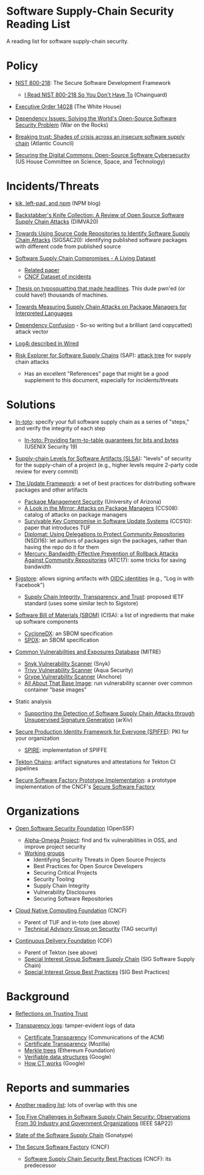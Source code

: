 # Software Supply-Chain Security Reading List

A reading list for software supply-chain security.


Policy
======

-   [NIST 800-218](https://nvlpubs.nist.gov/nistpubs/SpecialPublications/NIST.SP.800-218.pdf): The Secure Software Development Framework
    -   [I Read NIST 800-218 So You Don't Have To](https://blog.chainguard.dev/i-read-nist-800-218-so-you-dont-have-to-heres-what-to-watch-out-for/) (Chainguard)

-   [Executive Order 14028](https://www.nist.gov/itl/executive-order-improving-nations-cybersecurity) (The White House)

-   [Dependency Issues: Solving the World's Open-Source Software Security Problem](https://warontherocks.com/2022/05/dependency-issues-solving-the-worlds-open-source-software-security-problem/) (War on the Rocks)

-   [Breaking trust: Shades of crisis across an insecure software supply chain](https://www.atlanticcouncil.org/in-depth-research-reports/report/breaking-trust-shades-of-crisis-across-an-insecure-software-supply-chain/) (Atlantic Council)

-   [Securing the Digital Commons: Open-Source Software Cybersecurity](https://science.house.gov/hearings/securing-the-digital-commons-open-source-software-cybersecurity) (US House Committee on Science, Space, and Technology)

Incidents/Threats
=================

-   [kik, left-pad, and npm](https://blog.npmjs.org/post/141577284765/kik-left-pad-and-npm.html) (NPM blog)

-   [Backstabber's Knife Collection: A Review of Open Source Software Supply Chain Attacks](https://link.springer.com/chapter/10.1007/978-3-030-52683-2_2) (DIMVA20)

-   [Towards Using Source Code Repositories to Identify Software Supply Chain Attacks](https://dl.acm.org/doi/abs/10.1145/3372297.3420015?casa_token=YSsIGn2lAgUAAAAA:JKARdg_D0tPS1PerolfMMlhosOx-kbOMpcTqu6tn57rV9BGHbsacw03ORONpRclJ6yhkasajuYl2) (SIGSAC20): identifying published software packages with different code from published source

-   [Software Supply Chain Compromises - A Living Dataset](https://github.com/IQTLabs/software-supply-chain-compromises)
    -   [Related paper](https://www.usenix.org/system/files/login/articles/login_winter20_17_geer.pdf)
    -   [CNCF Dataset of incidents](https://github.com/cncf/tag-security/tree/main/supply-chain-security/compromises)

-   [Thesis on typosquatting that made headlines](https://incolumitas.com/data/thesis.pdf). This dude pwn'ed (or could have!) thousands of machines.

-   [Towards Measuring Supply Chain Attacks on Package Managers for Interpreted Languages](https://arxiv.org/abs/2002.01139)

-   [Dependency Confusion](https://medium.com/@alex.birsan/dependency-confusion-4a5d60fec610) - So-so writing but a brilliant (and copycatted) attack vector

-   [Log4j described in Wired](https://www.wired.com/story/log4j-flaw-hacking-internet/)

-   [Risk Explorer for Software Supply Chains](https://sap.github.io/risk-explorer-for-software-supply-chains/#/) (SAP): [attack tree](https://en.wikipedia.org/wiki/Attack_tree) for supply chain attacks
    - Has an excellent "References" page that might be a good supplement to this document, especially for incidents/threats

Solutions
=========

-   [In-toto](https://in-toto.io/): specify your full software supply chain as a series of "steps," and verify the integrity of each step
    -   [In-toto: Providing farm-to-table guarantees for bits and bytes](https://www.usenix.org/conference/usenixsecurity19/presentation/torres-arias) (USENIX Security 19)

-   [Supply-chain Levels for Software Artifacts (SLSA)](https://slsa.dev/): "levels" of security for the supply-chain of a project (e.g., higher levels require 2-party code review for every commit)

-   [The Update Framework](https://theupdateframework.io/): a set of best practices for distributing software packages and other artifacts
    -   [Package Management Security](https://theupdateframework.io/papers/package-management-security-tr08-02.pdf?raw=true) (University of Arizona)
    -   [A Look in the Mirror: Attacks on Package Managers](https://theupdateframework.io/papers/attacks-on-package-managers-ccs2008.pdf?raw=true) (CCS08): catalog of attacks on package managers
    -   [Survivable Key Compromise in Software Update Systems](https://theupdateframework.io/papers/survivable-key-compromise-ccs2010.pdf?raw=true) (CCS10): paper that introduces TUF
    -   [Diplomat: Using Delegations to Protect Community Repositories](https://theupdateframework.io/papers/protect-community-repositories-nsdi2016.pdf?raw=true) (NSDI16): let authors of packages sign the packages, rather than having the repo do it for them
    -   [Mercury: Bandwidth-Effective Prevention of Rollback Attacks Against Community Repositories](https://theupdateframework.io/papers/prevention-rollback-attacks-atc2017.pdf?raw=true) (ATC17): some tricks for saving bandwidth

-   [Sigstore](https://www.sigstore.dev/): allows signing artifacts with [OIDC identities](https://openid.net/connect/) (e.g., "Log in with Facebook")
    -   [Supply Chain Integrity, Transparency, and Trust](https://datatracker.ietf.org/doc/html/draft-birkholz-scitt-architecture-00.html): proposed IETF standard (uses some similar tech to Sigstore)

-   [Software Bill of Materials (SBOM)](https://www.cisa.gov/sbom) (CISA): a list of ingredients that make up software components
    -   [CycloneDX](https://cyclonedx.org/): an SBOM specification
    -   [SPDX](https://spdx.dev/): an SBOM specification

-   [Common Vulnerabilities and Exposures Database](https://www.cve.org/) (MITRE)
    -   [Snyk Vulnerability Scanner](https://snyk.io/learn/vulnerability-scanner/) (Snyk)
    -   [Trivy Vulnerability Scanner](https://aquasecurity.github.io/trivy/v0.27.1/) (Aqua Security)
    -   [Grype Vulnerability Scanner](https://github.com/anchore/grype) (Anchore)
    -   [All About That Base Image](https://uploads-ssl.webflow.com/6228fdbc6c97145dad2a9c2b/624e2337f70386ed568d7e7e_chainguard-all-about-that-base-image.pdf): run vulnerability scanner over common container "base images"

-   Static analysis
    -   [Supporting the Detection of Software Supply Chain Attacks through Unsupervised Signature Generation](https://arxiv.org/abs/2011.02235) (arXiv)

-   [Secure Production Identity Framework for Everyone (SPIFFE)](https://spiffe.io/): PKI for your organization
    -   [SPIRE](https://spiffe.io/docs/latest/spire-about/spire-concepts/): implementation of SPIFFE

-   [Tekton Chains](https://tekton.dev/docs/chains/): artifact signatures and attestations for Tekton CI pipelines

-   [Secure Software Factory Prototype Implementation](https://buildsec.github.io/ssf/): a prototype implementation of the CNCF's [Secure Software Factory](https://acrobat.adobe.com/link/review?uri=urn%3Aaaid%3Ascds%3AUS%3Ad35dcd5d-b284-381a-a948-0478460c7e4c#pageNum=6)

Organizations
=============

-   [Open Software Security Foundation](https://openssf.org/) (OpenSSF)
    -   [Alpha-Omega Project](https://openssf.org/community/alpha-omega/): find and fix vulnerabilities in OSS, and improve project security
    -   [Working groups](https://openssf.org/community/openssf-working-groups/)
        -   Identifying Security Threats in Open Source Projects
        -   Best Practices for Open Source Developers
        -   Securing Critical Projects
        -   Security Tooling
        -   Supply Chain Integrity
        -   Vulnerability Disclosures
        -   Securing Software Repositories

-   [Cloud Native Computing Foundation](https://www.cncf.io/) (CNCF)
    -   Parent of TUF and in-toto (see above)
    -   [Technical Advisory Group on Security](https://github.com/cncf/tag-security) (TAG security)

-   [Continuous Delivery Foundation](https://cd.foundation/) (CDF)
    -   Parent of Tekton (see above)
    -   [Special Interest Group Software Supply Chain](https://github.com/cdfoundation/sig-software-supply-chain) (SIG Software Supply Chain)
    -   [Special Interest Group Best Practices](https://github.com/cdfoundation/sig-best-practices) (SIG Best Practices)

Background
==========

-   [Reflections on Trusting Trust](https://www.cs.cmu.edu/~rdriley/487/papers/Thompson_1984_ReflectionsonTrustingTrust.pdf)

-   [Transparency logs](https://transparency.dev/): tamper-evident logs of data
    -   [Certificate Transparency](https://dl.acm.org/doi/fullHtml/10.1145/2659897?casa_token=WUWU20zV90gAAAAA:HMEtIURfaQFCRRnvpr09dz9tE-NLZ0cVYCWDK7LNN_4RxnCPoTQpLPshOQj-breDxmVuF5-JofeP) (Communications of the ACM)
    -   [Certificate Transparency](https://developer.mozilla.org/en-US/docs/Web/Security/Certificate_Transparency) (Mozilla)
    -   [Merkle trees](https://blog.ethereum.org/2015/11/15/merkling-in-ethereum/) (Ethereum Foundation)
    -   [Verifiable data structures](https://transparency.dev/verifiable-data-structures/) (Google)
    -   [How CT works](https://certificate.transparency.dev/howctworks/) (Google)

Reports and summaries
=====================

-   [Another reading list](https://github.com/chughes757/SecureSoftwareSupplyChain): lots of overlap with this one

-   [Top Five Challenges in Software Supply Chain Security: Observations From 30 Industry and Government Organizations](https://ieeexplore.ieee.org/stamp/stamp.jsp?arnumber=9740718&casa_token=uvuXkVAeGd0AAAAA:1qRdbyDo4wpb12N6Xu0Oxo92Wj9Quuy1eLIypdOqdGiasnbVHvX4eq7rBE7SA90Ib_br-5y6&tag=1) (IEEE S&P22)

-   [State of the Software Supply Chain](https://www.sonatype.com/hubfs/Q3%202021-State%20of%20the%20Software%20Supply%20Chain-Report/SSSC-Report-2021_0913_PM_2.pdf?hsLang=en-us) (Sonatype)

-   [The Secure Software Factory](https://acrobat.adobe.com/link/review?uri=urn%3Aaaid%3Ascds%3AUS%3Ad35dcd5d-b284-381a-a948-0478460c7e4c#pageNum=6) (CNCF)
    -   [Software Supply Chain Security Best Practices](https://project.linuxfoundation.org/hubfs/CNCF_SSCP_v1.pdf) (CNCF): its predecessor
